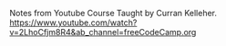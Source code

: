 Notes from Youtube Course Taught by Curran Kelleher. https://www.youtube.com/watch?v=2LhoCfjm8R4&ab_channel=freeCodeCamp.org

